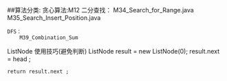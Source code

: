 ##算法分类:
	贪心算法:M12
	二分查找：
		M34_Search_for_Range.java
 		M35_Search_Insert_Position.java
	
	DFS：
		M39_Combination_Sum
		
	

ListNode 使用技巧(避免判断)
	ListNode result = new ListNode(0);
	result.next = head ;
	
	return result.next ;
	
